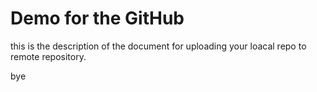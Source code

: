 # Demo for the GitHub

this is the description of the document for uploading your loacal repo to remote repository.

bye